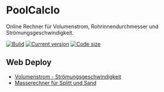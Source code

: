 # PoolCalcIo
Online Rechner für Volumenstrom, Rohrinnendurchmesser und Strömungsgeschwindigkeit.


[![Bulid](https://img.shields.io/appveyor/ci/100prznt/ftpdeploytest.svg?logo=appveyor&style=popout-square)](https://ci.appveyor.com/project/100prznt/ftpdeploytest)   [![Current version](https://img.shields.io/endpoint.svg?color=ff2e64&logo=appveyor&style=popout-square&url=https%3A%2F%2Fio.100prznt.de%2Fbadge.json)](https://io.100prznt.de/)   [![Code size](https://img.shields.io/github/languages/code-size/100prznt/poolcalcio.svg?logo=github&style=popout-square)](#) 


## Web Deploy

* [Volumenstrom - Strömungsgeschwindigkeit](http://io.100prznt.de/)
* [Masserechner für Splitt und Sand](http://io.100prznt.de/gravel-calc.html)
